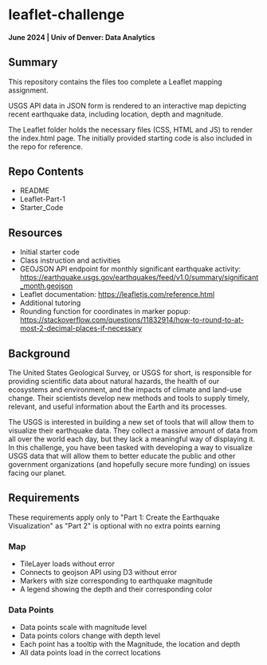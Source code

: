 # leaflet-challenge
#### June 2024 | Univ of Denver: Data Analytics

## Summary
This repository contains the files too complete a Leaflet mapping assignment.

USGS API data in JSON form is rendered to an interactive map depicting recent earthquake data, including location, depth and magnitude.

The Leaflet folder holds the necessary files (CSS, HTML and JS) to render the index.html page. The initially provided starting code is also included in the repo for reference.

## Repo Contents
- README
- Leaflet-Part-1
- Starter_Code

## Resources
- Initial starter code
- Class instruction and activities
- GEOJSON API endpoint for monthly significant earthquake activity: https://earthquake.usgs.gov/earthquakes/feed/v1.0/summary/significant_month.geojson
- Leaflet documentation: https://leafletjs.com/reference.html
- Additional tutoring
- Rounding function for coordinates in marker popup: https://stackoverflow.com/questions/11832914/how-to-round-to-at-most-2-decimal-places-if-necessary

## Background
The United States Geological Survey, or USGS for short, is responsible for providing scientific data about natural hazards, the health of our ecosystems and environment, and the impacts of climate and land-use change. Their scientists develop new methods and tools to supply timely, relevant, and useful information about the Earth and its processes.

The USGS is interested in building a new set of tools that will allow them to visualize their earthquake data. They collect a massive amount of data from all over the world each day, but they lack a meaningful way of displaying it. In this challenge, you have been tasked with developing a way to visualize USGS data that will allow them to better educate the public and other government organizations (and hopefully secure more funding) on issues facing our planet.

## Requirements
These requirements apply only to "Part 1: Create the Earthquake Visualization" as "Part 2" is optional with no extra points earning

### Map
- TileLayer loads without error
- Connects to geojson API using D3 without error
- Markers with size corresponding to earthquake magnitude
- A legend showing the depth and their corresponding color

### Data Points
- Data points scale with magnitude level
- Data points colors change with depth level
- Each point has a tooltip with the Magnitude, the location and depth
- All data points load in the correct locations
